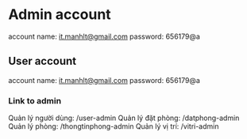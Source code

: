 # Admin account

account name: it.manhlt@gmail.com
password: 656179@a

## User account

account name: it.manhlt@gmail.com
password: 656179@a

### Link to admin

Quản lý người dùng: /user-admin
Quản lý đặt phòng: /datphong-admin
Quản lý phòng: /thongtinphong-admin
Quản lý vị trí: /vitri-admin

